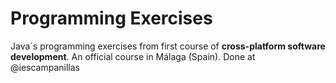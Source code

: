 # Programming Exercises
Java´s programming exercises from first course of **cross-platform software development**. 
An official course in Málaga (Spain).
Done at @iescampanillas
